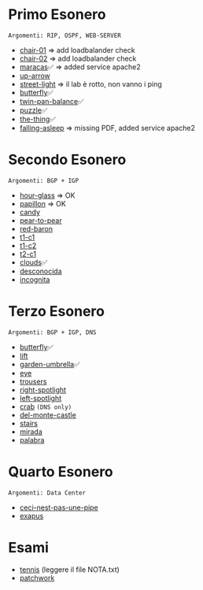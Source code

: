 # Primo Esonero
```Argomenti: RIP, OSPF, WEB-SERVER```
- [chair-01](./2015-11-05-chair-01/solution/lab/)  => add loadbalander check
- [chair-02](./2015-11-05-chair-02/solution/lab/)  => add loadbalander check
- [maracas](./2015-11-20-maracas/solution/lab/)✅ => added service apache2
- [up-arrow](./2015-11-20-up-arrow/solution/lab/)
- [street-light](./2015-11-20-street-light/solution/lab/) => il lab è rotto, non vanno i ping
- [butterfly](./2017-11-24-butterfly/solution/lab/)✅
- [twin-pan-balance](./2017-11-24-twin-pan-balance/solution/lab/)✅
- [puzzle](./2020-11-27-puzzle/solution/lab/)✅
- [the-thing](./2020-11-27-the-thing/solution/lab/)✅
- [falling-asleep](./2022-11-12-falling-asleep/solution/lab/) => missing PDF, added service apache2
# Secondo Esonero
```Argomenti: BGP + IGP```
- [hour-glass](./2016-12-16-hour-glass/solution/lab/) => OK
- [papillon](./2016-12-16-papillon/solution/lab/) => OK
- [candy](./2017-12-15-candy/solution/lab/)
- [pear-to-pear](./2020-12-18-pear-to-pear/solution/lab/)
- [red-baron](./2020-12-18-red-baron/solution/lab/)
- [t1-c1](./2021-11-29-t1-c1/solution/lab/)
- [t1-c2](./2021-11-29-t1-c2/solution/lab/)
- [t2-c1](./2021-11-29-t2-c1/solution/lab/)
- [clouds](./2022-11-04-clouds/solution/lab/)✅
- [desconocida](./2023-11-27-desconocida/solution/lab/)
- [incognita](./2023-11-27-incognita/solution/lab/)
# Terzo Esonero
```Argomenti: BGP + IGP, DNS```
- [butterfly](./2013-12-20-butterfly-bgp/solution/lab/)✅
- [lift](./2013-12-20-lift/solution/lab/)
- [garden-umbrella](./2013-12-20-garden-umbrella/solution/lab/)✅
- [eye](./2015-12-11-eye/solution/lab/)
- [trousers](./2015-12-11-trousers/solution/lab/)
- [right-spotlight](./2015-12-11-right_spotlight/solution/lab/)
- [left-spotlight](./2015-12-11-left_spotlight/solution/lab/)
- [crab](./2017-11-10-crab/solution/lab/) `(DNS only)`
- [del-monte-castle](./2017-12-15-del-monte-castle/solution/lab/)
- [stairs](./2018-01-17-stairs/solution/lab/)
- [mirada](./2023-12-18-mirada/solution/lab/)
- [palabra](./2023-12-18-palabra/solution/lab/)
# Quarto Esonero
```Argomenti: Data Center```
- [ceci-nest-pas-une-pipe](./2023-01-20-ceci-nest-pas-une-pipe/solution/lab/)
- [exapus](./2024-01-15-exapus/solution/lab/)
# Esami
- [tennis](./2016-07-01-tennis/solution/lab/) (leggere il file NOTA.txt)
- [patchwork](./2024-01-15-exapus/solution/lab/)